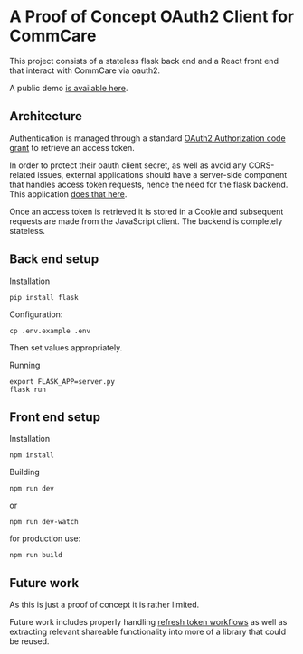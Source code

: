 # A Proof of Concept OAuth2 Client for CommCare

This project consists of a stateless flask back end and a React front end that
interact with CommCare via oauth2.

A public demo [is available here](https://commcare-api-demo.herokuapp.com/).

## Architecture

Authentication is managed through a standard [OAuth2 Authorization code grant](https://oauth.net/2/grant-types/authorization-code/) 
to retrieve an access token. 

In order to protect their oauth client secret, as well as avoid any CORS-related issues,
external applications should have a server-side component that handles access token requests,
hence the need for the flask backend.
This application [does that here](https://github.com/dimagi/dashboard-oauth-poc/blob/master/server.py#L14-L52). 

Once an access token is retrieved it is stored in a Cookie and subsequent requests are made from the 
JavaScript client. The backend is completely stateless.

## Back end setup

Installation

```
pip install flask
```

Configuration:

```
cp .env.example .env
```

Then set values appropriately.

Running
```
export FLASK_APP=server.py
flask run
```

## Front end setup

Installation

```
npm install
```

Building

```
npm run dev
```

or

```
npm run dev-watch
```

for production use:


```
npm run build
```

## Future work

As this is just a proof of concept it is rather limited.

Future work includes properly handling [refresh token workflows](https://oauth.net/2/grant-types/refresh-token/)
as well as extracting relevant shareable functionality into more of a library that could be reused.
